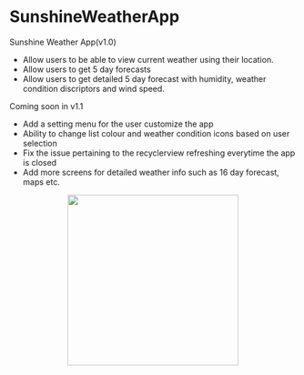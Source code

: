 # SunshineWeatherApp
Sunshine Weather App(v1.0)
- Allow users to be able to view current weather using their location.
- Allow users to get 5 day forecasts
- Allow users to get detailed 5 day forecast with humidity, weather condition discriptors and wind speed.

Coming soon in v1.1
- Add a setting menu for the user customize the app
- Ability to change list colour and weather condition icons based on user selection
- Fix the issue pertaining to the recyclerview refreshing everytime the app is closed
- Add more screens for detailed weather info such as 16 day forecast, maps etc.

<p align="center">
  <img src="https://cloud.githubusercontent.com/assets/19783321/25731398/0379bd2e-3114-11e7-8272-f96d0b7b88dc.png" width="300"/>
</p>
